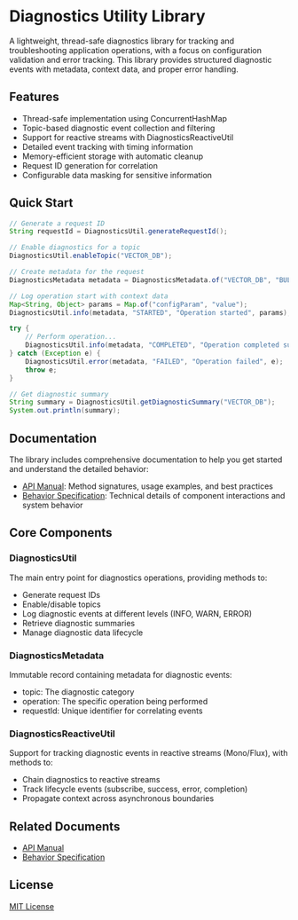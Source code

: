 # Diagnostics Utility Library

A lightweight, thread-safe diagnostics library for tracking and troubleshooting application operations, with a focus on configuration validation and error tracking. This library provides structured diagnostic events with metadata, context data, and proper error handling.

## Features

- Thread-safe implementation using ConcurrentHashMap
- Topic-based diagnostic event collection and filtering
- Support for reactive streams with DiagnosticsReactiveUtil
- Detailed event tracking with timing information
- Memory-efficient storage with automatic cleanup
- Request ID generation for correlation
- Configurable data masking for sensitive information

## Quick Start

```java
// Generate a request ID
String requestId = DiagnosticsUtil.generateRequestId();

// Enable diagnostics for a topic
DiagnosticsUtil.enableTopic("VECTOR_DB");

// Create metadata for the request
DiagnosticsMetadata metadata = DiagnosticsMetadata.of("VECTOR_DB", "BULK_LOAD", requestId);

// Log operation start with context data
Map<String, Object> params = Map.of("configParam", "value");
DiagnosticsUtil.info(metadata, "STARTED", "Operation started", params);

try {
    // Perform operation...
    DiagnosticsUtil.info(metadata, "COMPLETED", "Operation completed successfully");
} catch (Exception e) {
    DiagnosticsUtil.error(metadata, "FAILED", "Operation failed", e);
    throw e;
}

// Get diagnostic summary
String summary = DiagnosticsUtil.getDiagnosticSummary("VECTOR_DB");
System.out.println(summary);
```

## Documentation

The library includes comprehensive documentation to help you get started and understand the detailed behavior:

- [API Manual](diagnostics-api-manual.md): Method signatures, usage examples, and best practices
- [Behavior Specification](diagnostics-behaviour-spec.md): Technical details of component interactions and system behavior

## Core Components

### DiagnosticsUtil

The main entry point for diagnostics operations, providing methods to:

- Generate request IDs
- Enable/disable topics
- Log diagnostic events at different levels (INFO, WARN, ERROR)
- Retrieve diagnostic summaries
- Manage diagnostic data lifecycle

### DiagnosticsMetadata

Immutable record containing metadata for diagnostic events:

- topic: The diagnostic category
- operation: The specific operation being performed
- requestId: Unique identifier for correlating events

### DiagnosticsReactiveUtil

Support for tracking diagnostic events in reactive streams (Mono/Flux), with methods to:

- Chain diagnostics to reactive streams
- Track lifecycle events (subscribe, success, error, completion)
- Propagate context across asynchronous boundaries

## Related Documents
- [API Manual](diagnostics-api-manual.md)
- [Behavior Specification](diagnostics-behaviour-spec.md)

## License

[MIT License](LICENSE)